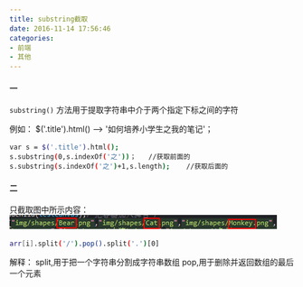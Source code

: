 ```yaml
---
title: substring截取
date: 2016-11-14 17:56:46
categories:
- 前端
- 其他
---
```


#### 一

`substring()` 方法用于提取字符串中介于两个指定下标之间的字符

例如： $('.title').html() --> '如何培养小学生之我的笔记'；

<!--more-->

```bash
var s = $('.title').html();
s.substring(0,s.indexOf('之'))；   //获取前面的
s.substring(s.indexOf('之')+1,s.length);    //获取后面的﻿​

```


#### 二

只截取图中所示内容：
![](/assets/qita/1.png)

```bash
arr[i].split('/').pop().split('.')[0]
```

解释：
split,用于把一个字符串分割成字符串数组
pop,用于删除并返回数组的最后一个元素
